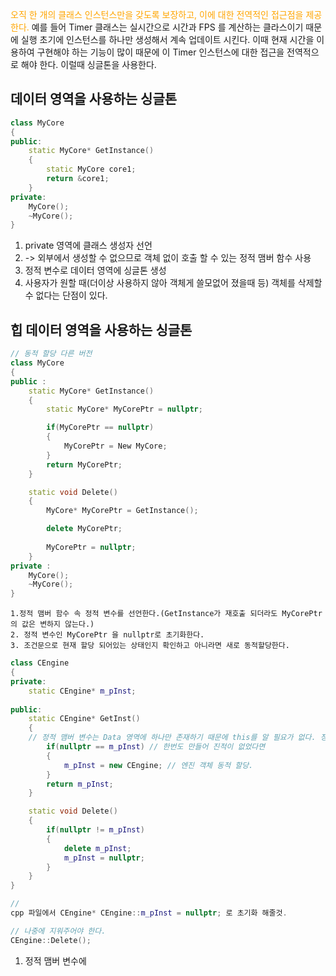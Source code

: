 <span style="color:orange">오직 한 개의 클래스 인스턴스만을 갖도록 보장하고, 이에 대한 전역적인 접근점을 제공한다.</span>
예를 들어 Timer 클래스는 실시간으로 시간과 FPS 를 계산하는 클라스이기 때문에 실행 초기에 인스턴스를 하나만 생성해서 계속 업데이트 시킨다. 이때 현재 시간을 이용하여 구현해야 하는 기능이 많이 때문에 이 Timer 인스턴스에 대한 접근을 전역적으로 해야 한다. 이럴때 싱글톤을 사용한다.

## 데이터 영역을 사용하는 싱글톤

```c++
class MyCore
{
public:
	static MyCore* GetInstance()
	{
		static MyCore core1;
		return &core1;
	}
private:
	MyCore();
	~MyCore();
}
```
1. private 영역에 클래스 생성자 선언
2. -> 외부에서 생성할 수 없으므로 객체 없이 호출 할 수 있는 정적 맴버 함수 사용
3. 정적 변수로 데이터 영역에 싱글톤 생성
4. 사용자가 원할 때(더이상 사용하지 않아 객체게 쓸모없어 졌을때 등) 객체를 삭제할 수 없다는 단점이 있다.

##  힙 데이터 영역을 사용하는 싱글톤


```c++
// 동적 할당 다른 버전
class MyCore
{
public :
	static MyCore* GetInstance()
	{
		static MyCore* MyCorePtr = nullptr;

		if(MyCorePtr == nullptr)
		{
			MyCorePtr = New MyCore;
		}
		return MyCorePtr;
	}

	static void Delete()
	{
		MyCore* MyCorePtr = GetInstance();

		delete MyCorePtr;
		
		MyCorePtr = nullptr;
	}
private :
	MyCore();
	~MyCore();
}
```
	1.정적 맴버 함수 속 정적 변수를 선언한다.(GetInstance가 재호출 되더라도 MyCorePtr의 값은 변하지 않는다.)
	2. 정적 변수인 MyCorePtr 을 nullptr로 초기화한다.
	3. 조건문으로 현재 할당 되어있는 상태인지 확인하고 아니라면 새로 동적할당한다.

```c++
class CEngine
{
private:
	static CEngine* m_pInst;
	
public:
	static CEngine* GetInst()
	{
	// 정적 맴버 변수는 Data 영역에 하나만 존재하기 때문에 this를 알 필요가 없다. 정적 맴버 함수에서도 접근이 가능하다.
		if(nullptr == m_pInst) // 한번도 만들어 진적이 없었다면
		{
			m_pInst = new CEngine; // 엔진 객체 동적 할당.
		}
		return m_pInst;
	}

	static void Delete()
	{
		if(nullptr != m_pInst)
		{
			delete m_pInst;
			m_pInst = nullptr;
		}
	}
}

//
cpp 파일에서 CEngine* CEngine::m_pInst = nullptr; 로 초기화 해줄것.

// 나중에 지워주어야 한다. 
CEngine::Delete();


```

1. 정적 맴버 변수에 